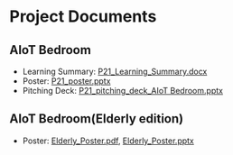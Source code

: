 # Project Documents
## AIoT Bedroom
- Learning Summary: [P21_Learning_Summary.docx](./P21_Learning_Summary.docx)
- Poster: [P21_poster.pptx](./P21_poster.pptx)
- Pitching Deck: [P21_pitching_deck_AIoT Bedroom.pptx](./P21_pitching_deck_AIoT%20Bedroom.pptx)
## AIoT Bedroom(Elderly edition)
- Poster: [Elderly_Poster.pdf](./Elderly_Poster.pdf), [Elderly_Poster.pptx](./Elderly_Poster.pptx)

